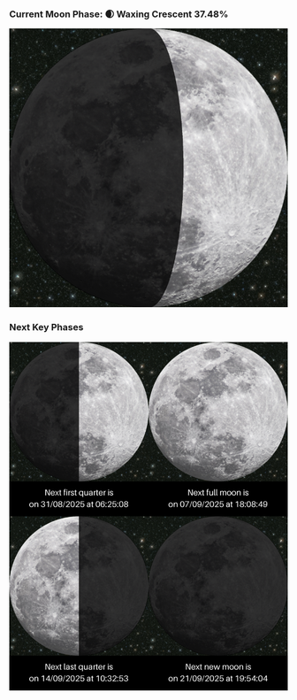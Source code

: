 ### Current Moon Phase: 🌒 Waxing Crescent 37.48%
![Moon Phase](moonphase.png)
### Next Key Phases
![Gallery](gallery.png)